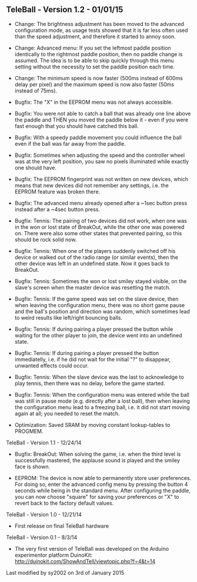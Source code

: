 TeleBall - Version 1.2 - 01/01/15
---------------------------------

* Change: The brightness adjustment has been moved to the advanced
  configuration mode, as usage tests showed that it is far less often used
  than the speed adjustment, and therefore it started to annoy soon.

* Change: Advanced menu: If you set the leftmost paddle position identically
  to the rightmost paddle position, then no paddle change is assumed. The
  idea is to be able to skip quickly through this menu setting without the
  necessity to set the paddle position each time.

* Change: The minimum speed is now faster (500ms instead of 600ms delay per
  pixel) and the maximum speed is now also faster (50ms instead of 75ms).

* Bugfix: The "X" in the EEPROM menu was not always accessible.

* Bugfix: You were not able to catch a ball that was already one line above
  the paddle and THEN you moved the paddle below it - even if you were fast
  enough that you should have catched this ball. 

* Bugfix: With a speedy paddle movement you could influence the ball even if
  the ball was far away from the paddle.

* Bugfix: Sometimes when adjusting the speed and the controller wheel was at
  the very left position, you saw no pixels illuminated while exactly one
  should have.

* Bugfix: The EEPROM fingerprint was not written on new devices, which means
  that new devices did not remember any settings, i.e. the EEPROM feature was
  broken there.

* Bugfix: The advanced menu already opened after a ~1sec button press instead
  after a ~4sec button press.

* Bugfix: Tennis: The pairing of two devices did not work, when one was in the
  won or lost state of BreakOut, while the other one was powered on. There
  were also some other states that prevented pairing, so this should be rock
  solid now.

* Bugfix: Tennis: When one of the players suddenly switched off his device or
  walked out of the radio range (or similar events), then the other device was
  left in an undefined state. Now it goes back to BreakOut.

* Bugfix: Tennis: Sometimes the won or lost smiley stayed visible, on the
  slave's screen when the master device was resetting the match.

* Bugfix: Tennis: If the game speed was set on the slave device, then when
  leaving the configuration menu, there was no short game pause and the ball's
  position and direction was random, which sometimes lead to weird results
  like left/right bouncing balls.

* Bugfix: Tennis: If during pairing a player pressed the button while waiting
  for the other player to join, the device went into an undefined state.

* Bugfix: Tennis: If during pairing a player pressed the button immediatelly,
  i.e. if he did not wait for the initial "?" to disappear, unwanted effects
  could occur.

* Bugfix: Tennis: When the slave device was the last to acknowledge to play
  tennis, then there was no delay, before the game started.

* Bugfix: Tennis: When the configuration menu was entered while the ball was
  still in pause mode (e.g. directly after a lost ball), then when leaving
  the configuration menu lead to a freezing ball, i.e. it did not start moving
  again at all; you needed to reset the match.

* Optimization: Saved SRAM by moving constant lookup-tables to PROGMEM.

TeleBall - Version 1.1 - 12/24/14

* Bugfix: BreakOut: When solving the game, i.e. when the third level is
  successfully mastered, the applause sound is played and the smiley face
  is shown.

* EEPROM: The device is now able to permanently store user preferences. For
  doing so, enter the advanced config menu by pressing the button 4 seconds
  while being in the standard menu. After configuring the paddle, you can now
  choose "square" for saving your preferences or "X" to revert back to the
  factory default values.

TeleBall - Version 1.0 - 12/21/14

* First release on final TeleBall hardware

TeleBall - Version 0.1 - 8/3/14

* The very first version of TeleBall was developed on the Arduino experimentor
  platform DuinoKit: http://duinokit.com/ShowAndTell/viewtopic.php?f=4&t=14



Last modified by sy2002 on 3rd of January 2015